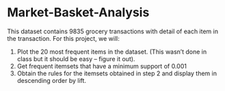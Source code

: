 # Market-Basket-Analysis

This dataset contains 9835 grocery transactions with detail of each item in the transaction.
For this project, we will:
1) Plot the 20 most frequent items in the dataset. (This wasn’t done in class but it should be easy – figure it out).
2) Get frequent itemsets that have a minimum support of 0.001
3) Obtain the rules for the itemsets obtained in step 2 and display them in descending order by lift.
